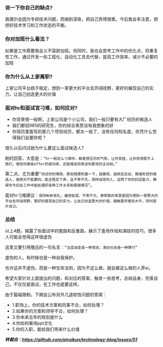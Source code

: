 ### 说一下你自己的缺点?

我偶尔会因为专研技术问题，而搞到深夜，把自己弄得很累。今后我会多注意，把控好技术学习和工作状态的平衡。


### 你对加班什么看法？

如果是工作需要我会义不容辞加班。但同时，我也会思考工作中的优化点，将重复性工作，通过开发一些工程化、自动化工具去代替，提高工作效率，减少不必要的加班


### 你为什么从上家离职?

上家公司平台趋于稳定，想到一家更大的平台去开阔视野，更好的展现自己的实力，让自己创造更大的价值


### 面对hr和面试官刁难，如何应对?

- 你背景很一般啊，上家公司是个小公司，我们一般只要有大厂经历的候选人
- 我们都招985的研究生，你的综合素质没有我想象的好
- 你简历里面写的那几个项目经历，都太一般了，没有任何知名度，你凭什么觉得我们会要你呢？

很久以后问过她为什么要这么面试候选人?

她的回答，大意是：`“hr一般这么刁难你，都是想压你的气势，让你受挫，让你觉得配不上我们，增加你接收offer的成功率，还能增加将来谈判薪资的主动权。”`

第二点，尤为重要`“测试你的情商，那些随便刺激一下，就暴怒、就疯狂反驳、情绪失控的候选人，是绝对不能要的。能全程忍下来，且不卑不亢，保持自信的人，证明了你的抗压能力，确保你今后在工作中能处理好各种工作关系和极端情况”`。

面对hr刁难建议：`保持彬彬有礼、谦逊低调、不卑不亢，表明我的来意是因为想到一家更大的平台去开阔视野，更好的展现自己的实力，让自己创造更大的价值，接触更厉害的大牛，同时提升自己。`


### 总结

以上4题，揭露了些面试中的套路和反套路，展示了逢场作戏和演技的技巧，很多人可能会觉得这样很虚伪

这里又要引用撸迅的一句名言：`“当混浊变成一种常态，清白也会是一种罪行”`

虚伪的人，有时候也是一种自我保护。

也许这并不虚伪，而是一种生存法则，因为不这么做，就会被这么做的人弄si。

希望大家针对上面提出的问题，和对应的答案，触发一些思考，总结自身，完善自己。不仅仅是面试，在工作也是要这样。

由于篇幅限制，下期会公布另外几道软性问题的答案：

- 1.职场上，你的技术方案和同事不合，如何处理？
- 2.如果你的方案和领导不合，如何处理？
- 3.你未来五年的规划是什么
- 4.你如何看待ppt文化
- 5.你的入职，能给我们带来什么价值



***转载自：https://github.com/airuikun/technology-blog/issues/51***

